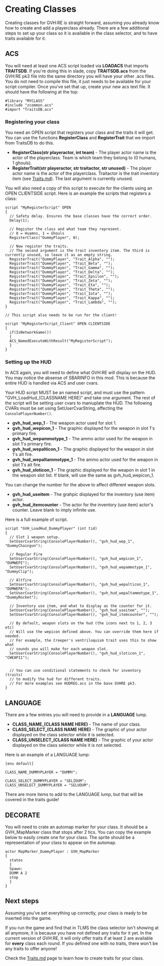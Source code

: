 # Creating Classes

Creating classes for GVH:RE is straight forward, assuming you already know how to create and add a playerclass already. There are a few additional steps to set up your class so it is available in the class selector, and to have traits available for it.

## ACS

You will need at least one ACS script loaded via **LOADACS** that imports **TRAITSDB**. If you're doing this in slade, copy **TRAITSDB.acs** from the GVH:RE pk3 file into the same directory you will have your other .acs files. You do not need to compile this file, it just needs to be available for your script compiler. Once you've set that up, create your new acs text file. It should have the following at the top:

```
#library "MYCLASS"
#include "zcommon.acs"
#import "TraitsDB.acs"
```

### Registering your class

You need an OPEN script that registers your class and the traits it will get. You can use the functions **RegisterClass** and **RegisterTrait** that we import from TraitsDB to do this. 

- **RegisterClass(str playeractor, int team)** - The player actor name is the actor of the playerclass. Team is which team they belong to (0 humans, 1 ghouls).
- **RegisterTrait(str playeractor, str traitactor, str unused)** - The player actor name is the actor of the playerclass. Traitactor is the trait inventory item (see [Traits.md](Traits.md)). The last argument is currently unused.

You will also need a copy of this script to execute for the clients using an OPEN CLIENTSIDE script. Here is an example the scripts that registers a class:

```
script "MyRegisterScript" OPEN
{
  // Safety delay. Ensures the base classes have the correct order.
  Delay(1);
  
  // Register the class and what team they represent.
  // 0 = Huamns, 1 = Ghouls
  RegisterClass("DummyPlayer", 0);
  
  // Now register the traits.
  // The second argument is the trait inventory item. The third is currently unused, so leave it as an empty string.
  RegisterTrait("DummyPlayer", "Trait_Alpha", "");
  RegisterTrait("DummyPlayer", "Trait_Beta", "");
  RegisterTrait("DummyPlayer", "Trait_Gamma", "");
  RegisterTrait("DummyPlayer", "Trait_Delta", "");
  RegisterTrait("DummyPlayer", "Trait_Epsilon", "");
  RegisterTrait("DummyPlayer", "Trait_Zeta", "");
  RegisterTrait("DummyPlayer", "Trait_Eta", "");
  RegisterTrait("DummyPlayer", "Trait_Theta", "");
  RegisterTrait("DummyPlayer", "Trait_Iota", "");
  RegisterTrait("DummyPlayer", "Trait_Kappa", "");
  RegisterTrait("DummyPlayer", "Trait_Lambda", "");
}

// This script also needs to be run for the client!

script "MyRegisterScript_Client" OPEN CLIENTSIDE
{
  if(IsNetworkGame())
  {
  ACS_NamedExecuteWithResult("MyRegisterScript");
  }
}
```

### Setting up the HUD

In ACS again, you will need to define what GVH:RE will display on the HUD. You may notice the absense of SBARINFO in this mod. This is because the entire HUD is handled via ACS and user cvars.

Your HUD script MUST be an named script, and must use the pattern "GVH_LoadHud_(CLASSNAME HERE)" and take one argument. The rest of the script will be setting user cvars to maniuplate the HUD. The following CVARs must be set using SetUserCvarString, affecting the ```ConsolePlayerNumber()```.

- **gvh_hud_wep_1** - The weapon actor used for slot 1.
- **gvh_hud_wepicon_1** - The graphic displayed for the weapon in slot 1's primary fire.
- **gvh_hud_wepammotype_1** - The ammo actor used for the weapon in slot 1's primary fire.
- **gvh_hud_wepalticon_1** - The graphic displayed for the weapon in slot 1's alt fire.
- **gvh_hud_wepaltammotype_1** - The ammo actor used for the weapon in slot 1's alt fire.
- **gvh_hud_sloticon_1** - The graphic displayed for the weapon in slot 1 in the weapon slot list. If blank, will use the same as gvh_hud_wepicon_1.

You can change the number for the above to affect different weapon slots.

- **gvh_hud_useitem** - The grahpic displayed for the inventory (use item) actor.
- **gvh_hud_itemcounter** - The actor for the inventory (use item) actor's counter. Leave blank to imply infinite use.

Here is a full example of script.

```
script "GVH_LoadHud_DummyPlayer" (int tid)
{
  // Slot 1 weapon setup.
  SetUserCvarString(ConsolePlayerNumber(), "gvh_hud_wep_1", "DummyChaingun");
  
  // Regular Fire
  SetUserCvarString(ConsolePlayerNumber(), "gvh_hud_wepicon_1", "DUMWEPI");
  SetUserCvarString(ConsolePlayerNumber(), "gvh_hud_wepammotype_1", "DummyClip");
  
  // Altfire
  SetUserCvarString(ConsolePlayerNumber(), "gvh_hud_wepalticon_1", "DUMWEPA");
  SetUserCvarString(ConsolePlayerNumber(), "gvh_hud_wepaltammotype_1", "DummyRocket");
  
  // Inventory use item, and what to display as the counter for it.
  SetUserCvarString(ConsolePlayerNumber(), "gvh_hud_useitem", "");
  SetUserCvarString(ConsolePlayerNumber(), "gvh_hud_itemcounter", "");
  
  // By default, weapon slots on the hud (the icons next to 1, 2, 3 etc)
  // Will use the wepicon defined above. You can override them here if needed.
  // For example, the Creeper's ventriloquism trait uses this to show what
  // sounds you will make for each weapon slot.
  SetUserCvarString(ConsolePlayerNumber(), "gvh_hud_sloticon_1", "CWEAP11");
  
  
  // You can use conditional statements to check for inventory (traits)
  // to modify the hud for different traits.
  // For more examples see HUDREG.acs in the base GVHRE pk3.
}
```
## LANGUAGE

There are a few entries you will need to provide in a **LANGUAGE** lump.

- **CLASS_NAME_(CLASS NAME HERE)** - The name of your class.
- **CLASS_SELECT_(CLASS NAME HERE)** - The graphic of your actor displayed on the class selector while it is selected.
- **CLASS_UNSELECT_(CLASS NAME HERE)** - The graphic of your actor displayed on the class selector while it is not selected.

Here is an example of a LANGUAGE lump:

```
[enu default]

CLASS_NAME_DUMMYPLAYER = "DUMMY";

CLASS_SELECT_DUMMYPLAYER = "SELIDUM";
CLASS_UNSELECT_DUMMYPLAYER = "SELUDUM";
```

There are more items to add to the LANGUAGE lump, but that will be covered in the traits guide!

## DECORATE

You will need to crate an automap marker for your class. It should be a GVH_MapMarker class that stops after 2 tics. You can copy the example below to easily create one for your class. The sprite should be a representation of your class to appear on the automap.

```
actor MapMarker_DummyPlayer : GVH_MapMarker
{
  states
  {
  Spawn:
  DUMM A 2
  stop
  }
}
```

## Next steps

Assuming you've set everything up correctly, your class is ready to be inserted into the game.

If you run the game and find that in TLMS the class selector isn't showing at all anymore, it is because you have not defined any traits for it yet. In the current version of GVH:RE, it will only offer traits if at least 2 are available for **every** class each round. If you defined one with no traits, there won't be any traits to offer anyone!

Check the [Traits.md](Traits.md) page to learn how to create traits for your class.

